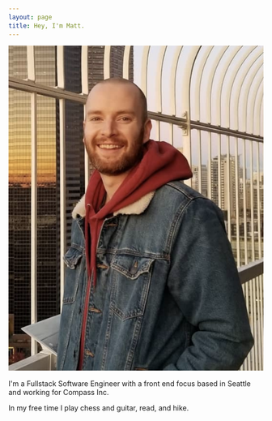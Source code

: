 ```yaml
---
layout: page
title: Hey, I'm Matt.
---
```


![profile](img/profile.png)

I'm a Fullstack Software Engineer with a front end focus based in Seattle and working for Compass Inc.

In my free time I play chess and guitar, read, and hike.